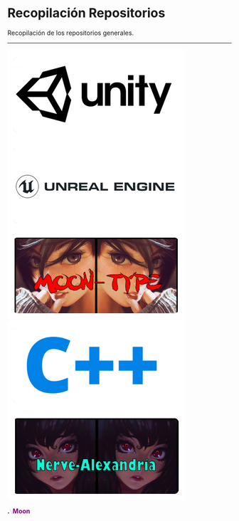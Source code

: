 # Recopilación Repositorios
Recopilación de los repositorios generales.

---
[![trunk](https://github.com/MoonAntonio/rec.repos/blob/master/res/unity.png?raw=true)](https://github.com/MoonAntonio/rec.repos/blob/master/READMEunity.md)
[![trunk](https://github.com/MoonAntonio/rec.repos/blob/master/res/unreal.png?raw=true)](https://github.com/MoonAntonio/rec.repos/blob/master/READMEunreal.md)
[![trunk](https://github.com/MoonAntonio/rec.repos/blob/master/res/moontype.png?raw=true)](https://github.com/MoonAntonio/rec.repos/blob/master/READMEmoontype.md)
[![trunk](https://github.com/MoonAntonio/rec.repos/blob/master/res/cpp.png?raw=true)](https://github.com/MoonAntonio/rec.repos/blob/master/READMEcpp.md)
[![trunk](https://github.com/MoonAntonio/rec.repos/blob/master/res/nervealexandria.png?raw=true)](https://github.com/MoonAntonio/rec.repos/blob/master/READMEnervealexandria.md)

<font color="black">**.**</font><font color="lightblue">**`\`**</font><font color="purple">**M**</font><font color="purple">**o**</font><font color="purple">**o**</font><font color="purple">**n**</font>

